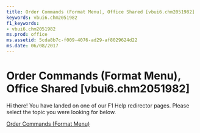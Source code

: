 ```yaml
---
title: Order Commands (Format Menu), Office Shared [vbui6.chm2051982]
keywords: vbui6.chm2051982
f1_keywords:
- vbui6.chm2051982
ms.prod: office
ms.assetid: 5cda8b7c-f009-4076-ad29-af8029624d22
ms.date: 06/08/2017
---
```



# Order Commands (Format Menu), Office Shared [vbui6.chm2051982]

Hi there! You have landed on one of our F1 Help redirector pages. Please select the topic you were looking for below.

[Order Commands (Format Menu)](http://msdn.microsoft.com/library/a1691a6c-3cd4-1ff3-0d8d-71bfca1a2c53%28Office.15%29.aspx)

